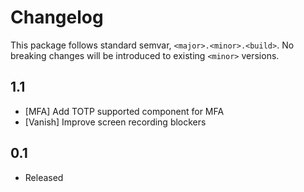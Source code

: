 # Changelog #
This package follows standard semvar, `<major>.<minor>.<build>`. No breaking changes will be introduced to existing `<minor>` versions.

## 1.1 ##
* [MFA] Add TOTP supported component for MFA
* [Vanish] Improve screen recording blockers

## 0.1 ##
* Released